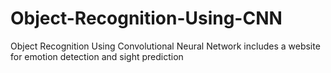# Object-Recognition-Using-CNN
Object Recognition Using Convolutional Neural Network includes a website for emotion detection and sight prediction
